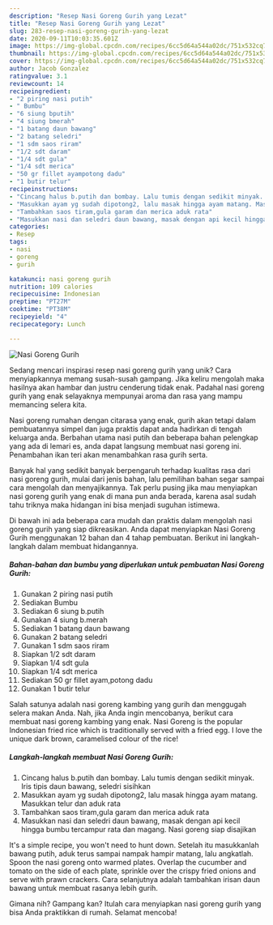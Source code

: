 ```yaml
---
description: "Resep Nasi Goreng Gurih yang Lezat"
title: "Resep Nasi Goreng Gurih yang Lezat"
slug: 283-resep-nasi-goreng-gurih-yang-lezat
date: 2020-09-11T10:03:35.601Z
image: https://img-global.cpcdn.com/recipes/6cc5d64a544a02dc/751x532cq70/nasi-goreng-gurih-foto-resep-utama.jpg
thumbnail: https://img-global.cpcdn.com/recipes/6cc5d64a544a02dc/751x532cq70/nasi-goreng-gurih-foto-resep-utama.jpg
cover: https://img-global.cpcdn.com/recipes/6cc5d64a544a02dc/751x532cq70/nasi-goreng-gurih-foto-resep-utama.jpg
author: Jacob Gonzalez
ratingvalue: 3.1
reviewcount: 14
recipeingredient:
- "2 piring nasi putih"
- " Bumbu"
- "6 siung bputih"
- "4 siung bmerah"
- "1 batang daun bawang"
- "2 batang seledri"
- "1 sdm saos riram"
- "1/2 sdt daram"
- "1/4 sdt gula"
- "1/4 sdt merica"
- "50 gr fillet ayampotong dadu"
- "1 butir telur"
recipeinstructions:
- "Cincang halus b.putih dan bombay. Lalu tumis dengan sedikit minyak. Iris tipis daun bawang, seledri sisihkan"
- "Masukkan ayam yg sudah dipotong2, lalu masak hingga ayam matang. Masukkan telur dan aduk rata"
- "Tambahkan saos tiram,gula garam dan merica aduk rata"
- "Masukkan nasi dan seledri daun bawang, masak dengan api kecil hingga bumbu tercampur rata dan magang. Nasi goreng siap disajikan"
categories:
- Resep
tags:
- nasi
- goreng
- gurih

katakunci: nasi goreng gurih 
nutrition: 109 calories
recipecuisine: Indonesian
preptime: "PT27M"
cooktime: "PT38M"
recipeyield: "4"
recipecategory: Lunch

---
```



![Nasi Goreng Gurih](https://img-global.cpcdn.com/recipes/6cc5d64a544a02dc/751x532cq70/nasi-goreng-gurih-foto-resep-utama.jpg)

Sedang mencari inspirasi resep nasi goreng gurih yang unik? Cara menyiapkannya memang susah-susah gampang. Jika keliru mengolah maka hasilnya akan hambar dan justru cenderung tidak enak. Padahal nasi goreng gurih yang enak selayaknya mempunyai aroma dan rasa yang mampu memancing selera kita.

Nasi goreng rumahan dengan citarasa yang enak, gurih akan tetapi dalam pembuatannya simpel dan juga praktis dapat anda hadirkan di tengah keluarga anda. Berbahan utama nasi putih dan beberapa bahan pelengkap yang ada di lemari es, anda dapat langsung membuat nasi goreng ini. Penambahan ikan teri akan menambahkan rasa gurih serta.

Banyak hal yang sedikit banyak berpengaruh terhadap kualitas rasa dari nasi goreng gurih, mulai dari jenis bahan, lalu pemilihan bahan segar sampai cara mengolah dan menyajikannya. Tak perlu pusing jika mau menyiapkan nasi goreng gurih yang enak di mana pun anda berada, karena asal sudah tahu triknya maka hidangan ini bisa menjadi suguhan istimewa.


Di bawah ini ada beberapa cara mudah dan praktis dalam mengolah nasi goreng gurih yang siap dikreasikan. Anda dapat menyiapkan Nasi Goreng Gurih menggunakan 12 bahan dan 4 tahap pembuatan. Berikut ini langkah-langkah dalam membuat hidangannya.

<!--inarticleads1-->

##### Bahan-bahan dan bumbu yang diperlukan untuk pembuatan Nasi Goreng Gurih:

1. Gunakan 2 piring nasi putih
1. Sediakan  Bumbu
1. Sediakan 6 siung b.putih
1. Gunakan 4 siung b.merah
1. Sediakan 1 batang daun bawang
1. Gunakan 2 batang seledri
1. Gunakan 1 sdm saos riram
1. Siapkan 1/2 sdt daram
1. Siapkan 1/4 sdt gula
1. Siapkan 1/4 sdt merica
1. Sediakan 50 gr fillet ayam,potong dadu
1. Gunakan 1 butir telur


Salah satunya adalah nasi goreng kambing yang gurih dan menggugah selera makan Anda. Nah, jika Anda ingin mencobanya, berikut cara membuat nasi goreng kambing yang enak. Nasi Goreng is the popular Indonesian fried rice which is traditionally served with a fried egg. I love the unique dark brown, caramelised colour of the rice! 

<!--inarticleads2-->

##### Langkah-langkah membuat Nasi Goreng Gurih:

1. Cincang halus b.putih dan bombay. Lalu tumis dengan sedikit minyak. Iris tipis daun bawang, seledri sisihkan
1. Masukkan ayam yg sudah dipotong2, lalu masak hingga ayam matang. Masukkan telur dan aduk rata
1. Tambahkan saos tiram,gula garam dan merica aduk rata
1. Masukkan nasi dan seledri daun bawang, masak dengan api kecil hingga bumbu tercampur rata dan magang. Nasi goreng siap disajikan


It&#39;s a simple recipe, you won&#39;t need to hunt down. Setelah itu masukkanlah bawang putih, aduk terus sampai nampak hampir matang, lalu angkatlah. Spoon the nasi goreng onto warmed plates. Overlap the cucumber and tomato on the side of each plate, sprinkle over the crispy fried onions and serve with prawn crackers. Cara selanjutnya adalah tambahkan irisan daun bawang untuk membuat rasanya lebih gurih. 

Gimana nih? Gampang kan? Itulah cara menyiapkan nasi goreng gurih yang bisa Anda praktikkan di rumah. Selamat mencoba!
